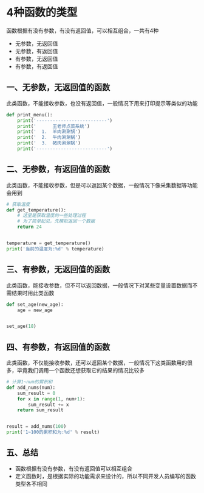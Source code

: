 # 4种函数的类型

函数根据有没有参数，有没有返回值，可以相互组合，一共有4种
* 无参数，无返回值
* 无参数，有返回值
* 有参数，无返回值
* 有参数，有返回值

## 一、无参数，无返回值的函数

此类函数，不能接收参数，也没有返回值，一般情况下用来打印提示等类似的功能
```python
def print_menu():
	print('--------------------------')
	print('      王老师点菜系统')
	print('  1.  羊肉涮涮锅')
	print('  2.  牛肉涮涮锅')
	print('  3.  猪肉涮涮锅')
	print('--------------------------')
```



## 二、无参数，有返回值的函数

此类函数，不能接收参数，但是可以返回某个数据，一般情况下像采集数据等功能会用到
```python
# 获取温度
def get_temperature():
	# 这里是获取温度的一些处理过程
	# 为了简单起见，先模拟返回一个数据
	return 24


temperature = get_temperature()
print('当前的温度为:%d' % temperature)

```


## 三、有参数，无返回值的函数

此类函数，能接收参数，但不可以返回数据，一般情况下对某些变量设置数据而不需结果时用此类函数

```python
def set_age(new_age):
	age = new_age


set_age(18)

```





## 四、有参数，有返回值的函数

此类函数，不仅能接收参数，还可以返回某个数据，一般情况下这类函数用的很多，毕竟我们调用一个函数还想获取它的结果的情况比较多
```python
# 计算1~num的累积和
def add_nums(num):
	sum_result = 0
	for x in range(1, num+1):
        sum_result += x
	return sum_result


result = add_nums(100)
print('1~100的累积和为:%d' % result)

```


## 五、总结

* 函数根据有没有参数，有没有返回值可以相互组合
* 定义函数时，是根据实际的功能需求来设计的，所以不同开发人员编写的函数类型各不相同